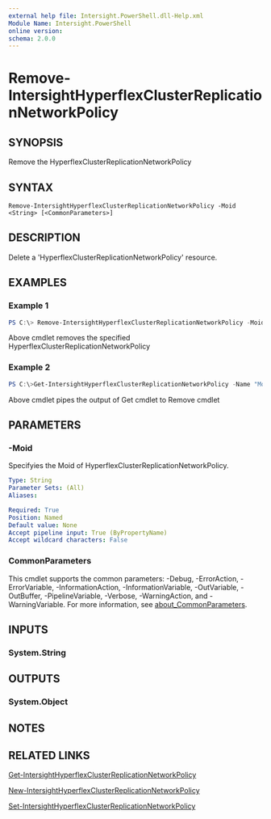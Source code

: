 ```yaml
---
external help file: Intersight.PowerShell.dll-Help.xml
Module Name: Intersight.PowerShell
online version:
schema: 2.0.0
---
```


# Remove-IntersightHyperflexClusterReplicationNetworkPolicy

## SYNOPSIS
Remove the HyperflexClusterReplicationNetworkPolicy

## SYNTAX

```
Remove-IntersightHyperflexClusterReplicationNetworkPolicy -Moid <String> [<CommonParameters>]
```

## DESCRIPTION
Delete a &apos;HyperflexClusterReplicationNetworkPolicy&apos; resource.

## EXAMPLES

### Example 1
```powershell
PS C:\> Remove-IntersightHyperflexClusterReplicationNetworkPolicy -Moid "xxxxxxxxxxxxxxxxxxxxxxxxxxx"
```
Above cmdlet removes the specified HyperflexClusterReplicationNetworkPolicy 

### Example 2
```powershell
PS C:\>Get-IntersightHyperflexClusterReplicationNetworkPolicy -Name "MoName"|  Remove-IntersightHyperflexClusterReplicationNetworkPolicy
```
Above cmdlet pipes the output of Get cmdlet to Remove cmdlet

## PARAMETERS

### -Moid
Specifyies the Moid of HyperflexClusterReplicationNetworkPolicy.

```yaml
Type: String
Parameter Sets: (All)
Aliases:

Required: True
Position: Named
Default value: None
Accept pipeline input: True (ByPropertyName)
Accept wildcard characters: False
```

### CommonParameters
This cmdlet supports the common parameters: -Debug, -ErrorAction, -ErrorVariable, -InformationAction, -InformationVariable, -OutVariable, -OutBuffer, -PipelineVariable, -Verbose, -WarningAction, and -WarningVariable. For more information, see [about_CommonParameters](http://go.microsoft.com/fwlink/?LinkID=113216).

## INPUTS

### System.String

## OUTPUTS

### System.Object
## NOTES

## RELATED LINKS

[Get-IntersightHyperflexClusterReplicationNetworkPolicy](./Get-IntersightHyperflexClusterReplicationNetworkPolicy.md)

[New-IntersightHyperflexClusterReplicationNetworkPolicy](./New-IntersightHyperflexClusterReplicationNetworkPolicy.md)

[Set-IntersightHyperflexClusterReplicationNetworkPolicy](./Set-IntersightHyperflexClusterReplicationNetworkPolicy.md)

